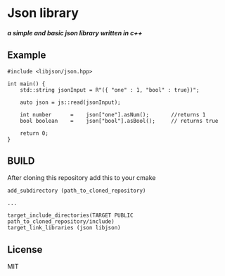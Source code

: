 # Json library
##### a simple and basic json library written in c++
## Example
```
#include <libjson/json.hpp>

int main() {
    std::string jsonInput = R"({ "one" : 1, "bool" : true})";

    auto json = js::read(jsonInput);

    int number      =    json["one"].asNum();       //returns 1
    bool boolean    =    json["bool"].asBool();     // returns true
    
    return 0;
}
```

## BUILD
After cloning this repository add this to your cmake

```
add_subdirectory (path_to_cloned_repository)

...

target_include_directories(TARGET PUBLIC path_to_cloned_repository/include)
target_link_libraries (json libjson)
```
## License

MIT